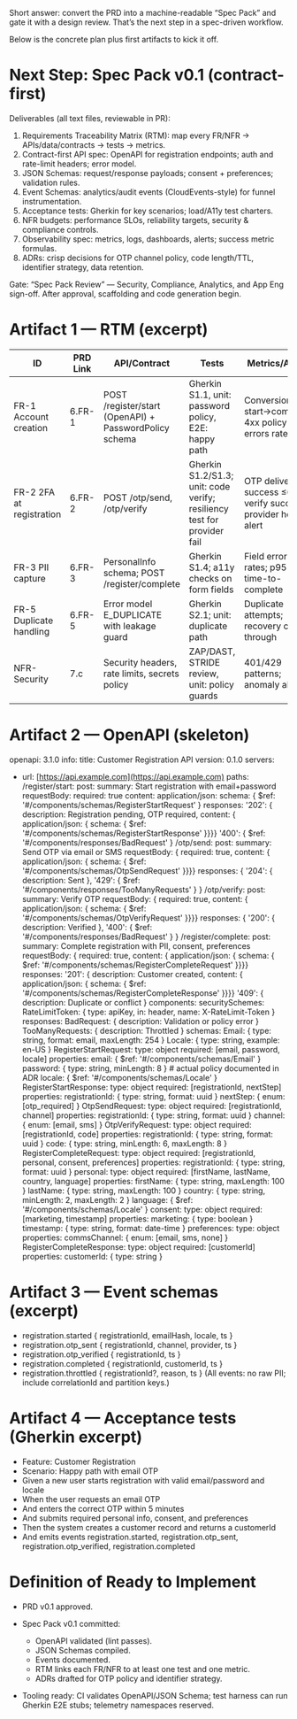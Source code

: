 Short answer: convert the PRD into a machine-readable “Spec Pack” and gate it with a design review. That’s the next step in a spec-driven workflow.

Below is the concrete plan plus first artifacts to kick it off.

# Next Step: Spec Pack v0.1 (contract-first)

Deliverables (all text files, reviewable in PR):

1. Requirements Traceability Matrix (RTM): map every FR/NFR → APIs/data/contracts → tests → metrics.
2. Contract-first API spec: OpenAPI for registration endpoints; auth and rate-limit headers; error model.
3. JSON Schemas: request/response payloads; consent + preferences; validation rules.
4. Event Schemas: analytics/audit events (CloudEvents-style) for funnel instrumentation.
5. Acceptance tests: Gherkin for key scenarios; load/A11y test charters.
6. NFR budgets: performance SLOs, reliability targets, security & compliance controls.
7. Observability spec: metrics, logs, dashboards, alerts; success metric formulas.
8. ADRs: crisp decisions for OTP channel policy, code length/TTL, identifier strategy, data retention.

Gate: “Spec Pack Review” — Security, Compliance, Analytics, and App Eng sign-off. After approval, scaffolding and code generation begin.

# Artifact 1 — RTM (excerpt)

| ID                       | PRD Link | API/Contract                                           | Tests                                                                   | Metrics/Alerts                                                   |
| ------------------------ | -------- | ------------------------------------------------------ | ----------------------------------------------------------------------- | ---------------------------------------------------------------- |
| FR-1 Account creation    | 6.FR-1   | POST /register/start (OpenAPI) + PasswordPolicy schema | Gherkin S1.1, unit: password policy, E2E: happy path                    | Conversion start→complete; 4xx policy errors rate                |
| FR-2 2FA at registration | 6.FR-2   | POST /otp/send, /otp/verify                            | Gherkin S1.2/S1.3; unit: code verify; resiliency test for provider fail | OTP delivery success ≤60s; verify success; provider health alert |
| FR-3 PII capture         | 6.FR-3   | PersonalInfo schema; POST /register/complete           | Gherkin S1.4; a11y checks on form fields                                | Field error rates; p95 time-to-complete                          |
| FR-5 Duplicate handling  | 6.FR-5   | Error model E_DUPLICATE with leakage guard             | Gherkin S2.1; unit: duplicate path                                      | Duplicate attempts; recovery click-through                       |
| NFR-Security             | 7.c      | Security headers, rate limits, secrets policy          | ZAP/DAST, STRIDE review, unit: policy guards                            | 401/429 patterns; anomaly alerts                                 |

# Artifact 2 — OpenAPI (skeleton)

openapi: 3.1.0
info:
title: Customer Registration API
version: 0.1.0
servers:

* url: [https://api.example.com](https://api.example.com)
  paths:
  /register/start:
  post:
  summary: Start registration with email+password
  requestBody:
  required: true
  content:
  application/json:
  schema: { $ref: '#/components/schemas/RegisterStartRequest' }
  responses:
  '202': { description: Registration pending, OTP required, content: { application/json: { schema: { $ref: '#/components/schemas/RegisterStartResponse' }}}}
  '400': { $ref: '#/components/responses/BadRequest' }
  /otp/send:
  post:
  summary: Send OTP via email or SMS
  requestBody: { required: true, content: { application/json: { schema: { $ref: '#/components/schemas/OtpSendRequest' }}}}
  responses: { '204': { description: Sent }, '429': { $ref: '#/components/responses/TooManyRequests' } }
  /otp/verify:
  post:
  summary: Verify OTP
  requestBody: { required: true, content: { application/json: { schema: { $ref: '#/components/schemas/OtpVerifyRequest' }}}}
  responses: { '200': { description: Verified }, '400': { $ref: '#/components/responses/BadRequest' } }
  /register/complete:
  post:
  summary: Complete registration with PII, consent, preferences
  requestBody: { required: true, content: { application/json: { schema: { $ref: '#/components/schemas/RegisterCompleteRequest' }}}}
  responses:
  '201': { description: Customer created, content: { application/json: { schema: { $ref: '#/components/schemas/RegisterCompleteResponse' }}}}
  '409': { description: Duplicate or conflict }
  components:
  securitySchemes:
  RateLimitToken: { type: apiKey, in: header, name: X-RateLimit-Token }
  responses:
  BadRequest: { description: Validation or policy error }
  TooManyRequests: { description: Throttled }
  schemas:
  Email: { type: string, format: email, maxLength: 254 }
  Locale: { type: string, example: en-US }
  RegisterStartRequest:
  type: object
  required: [email, password, locale]
  properties:
  email: { $ref: '#/components/schemas/Email' }
  password: { type: string, minLength: 8 }  # actual policy documented in ADR
  locale: { $ref: '#/components/schemas/Locale' }
  RegisterStartResponse:
  type: object
  required: [registrationId, nextStep]
  properties:
  registrationId: { type: string, format: uuid }
  nextStep: { enum: [otp_required] }
  OtpSendRequest:
  type: object
  required: [registrationId, channel]
  properties:
  registrationId: { type: string, format: uuid }
  channel: { enum: [email, sms] }
  OtpVerifyRequest:
  type: object
  required: [registrationId, code]
  properties:
  registrationId: { type: string, format: uuid }
  code: { type: string, minLength: 6, maxLength: 8 }
  RegisterCompleteRequest:
  type: object
  required: [registrationId, personal, consent, preferences]
  properties:
  registrationId: { type: string, format: uuid }
  personal:
  type: object
  required: [firstName, lastName, country, language]
  properties:
  firstName: { type: string, maxLength: 100 }
  lastName: { type: string, maxLength: 100 }
  country: { type: string, minLength: 2, maxLength: 2 }
  language: { $ref: '#/components/schemas/Locale' }
  consent:
  type: object
  required: [marketing, timestamp]
  properties:
  marketing: { type: boolean }
  timestamp: { type: string, format: date-time }
  preferences:
  type: object
  properties:
  commsChannel: { enum: [email, sms, none] }
  RegisterCompleteResponse:
  type: object
  required: [customerId]
  properties:
  customerId: { type: string }

# Artifact 3 — Event schemas (excerpt)

* registration.started { registrationId, emailHash, locale, ts }
* registration.otp_sent { registrationId, channel, provider, ts }
* registration.otp_verified { registrationId, ts }
* registration.completed { registrationId, customerId, ts }
* registration.throttled { registrationId?, reason, ts }
  (All events: no raw PII; include correlationId and partition keys.)

# Artifact 4 — Acceptance tests (Gherkin excerpt)

- Feature: Customer Registration
- Scenario: Happy path with email OTP
- Given a new user starts registration with valid email/password and locale
- When the user requests an email OTP
- And enters the correct OTP within 5 minutes
- And submits required personal info, consent, and preferences
- Then the system creates a customer record and returns a customerId
- And emits events registration.started, registration.otp_sent, registration.otp_verified, registration.completed

# Definition of Ready to Implement

* PRD v0.1 approved.
* Spec Pack v0.1 committed:

    * OpenAPI validated (lint passes).
    * JSON Schemas compiled.
    * Events documented.
    * RTM links each FR/NFR to at least one test and one metric.
    * ADRs drafted for OTP policy and identifier strategy.
* Tooling ready: CI validates OpenAPI/JSON Schema; test harness can run Gherkin E2E stubs; telemetry namespaces reserved.


